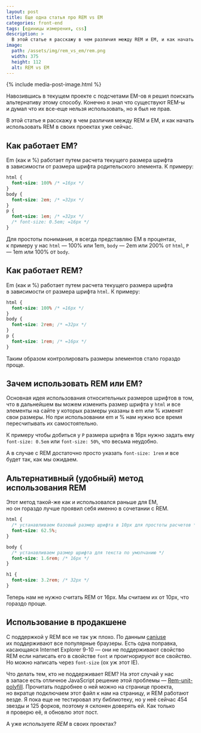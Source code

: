 ```yaml
---
layout: post
title: Еще одна статья про REM vs EM
categories: front-end
tags: [единицы измерения, css]
description: >
  В этой статье я расскажу в чем различия между REM и EM, и как начать использовать REM в своих проектах уже сейчас.
image:
  path: /assets/img/rem_vs_em/rem.png
  width: 375
  height: 112
  alt: REM vs EM
---
```


{% include media-post-image.html %}

Навозившись в текущем проекте с подсчетами EM-ов я решил поискать альтернативу этому способу. Конечно я знал что существуют REM-ы и думал что их все-еще нельзя использовать, но я был не прав.

В этой статье я расскажу в чем различия между REM и EM, и как начать использовать REM в своих проектах уже сейчас.

## Как работает EM?

Em (как и %) работает путем расчета текущего размера шрифта в зависимости от размера шрифта родительского элемента. К примеру:

~~~css
html {
  font-size: 100% /* =16px */
}
body {
  font-size: 2em; /* =32px */
}
p {
  font-size: 1em; /* =32px */
  /* font-size: 0.5em; =16px */
}
~~~

Для простоты понимания, я всегда представляю EM в процентах, к примеру у нас `html` — 100% или 1em, `body` — 2em или 200% от `html`, `P` — 1em или 100% от `body`.

## Как работает REM?
Em (как и %) работает путем расчета текущего размера шрифта в зависимости от размера шрифта `html`. К примеру:

~~~css
html {
  font-size: 100% /* =16px */
}
body {
  font-size: 2rem; /* =32px */
}
p {
  font-size: 1rem; /* =16px */
}
~~~

Таким образом контролировать размеры элементов стало гораздо проще.

## Зачем использовать REM или EM?

Основная идея использования относительных размеров шрифтов в том, что в дальнейшем вы можем изменить размер шрифта у `html` и все элементы на сайте у которых размеры указаны в em или % изменят свои размеры. Но при использовании em и % нам нужно все время пересчитывать их самостоятельно.

К примеру чтобы добиться у `P` размера шрифта в 16px нужно задать ему `font-size: 0.5em` или `font-size: 50%`, что весьма неудобно.

А в случае с REM достаточно просто указать `font-size: 1rem` и все будет так, как мы ожидаем.

## Альтернативный (удобный) метод использования REM
Этот метод такой-же как и использовался раньше для EM, но он гораздо лучше проявил себя именно в сочетании с REM.

~~~css
html {
  /* устанавливаем базовый размер шрифта в 10px для простоты расчетов */
  font-size: 62.5%;
}

body {
  /* устанавливаем размер шрифта для текста по умолчанию */
  font-size: 1.6rem; /* 16px */
}

h1 {
  font-size: 3.2rem; /* 32px */
}
~~~

Теперь нам не нужно считать REM от 16px. Мы считаем их от 10px, что гораздо проще.

## Использование в продакшене
С поддержкой у REM все не так уж плохо. По данным <a href="http://caniuse.com/#search=rem">caniuse</a> их поддерживают все популярные браузеры. Есть одна поправка, касающаяся Internet Explorer 9-10 — они не поддерживают свойство REM если написать его в свойстве `font` и проигнорируют все свойство. Но можно написать через `font-size` (ох уж этот IE).

Что делать тем, кто не поддерживает REM? На этот случай у нас в запасе есть отличное JavaScript решение этой проблемы — <a href="http://chuckcarpenter.github.io/REM-unit-polyfill/">Rem-unit-polyfill</a>. Прочитать подробнее о ней можно на странице проекта, но вкратце подключаем этот файл к нам на страницу, и REM работают везде. Я пока еще не тестировал эту библиотеку, но у неё сейчас 454 звезды и 125 форков, поэтому я склонен доверять ей. Как только я проверю её, я обновлю этот пост.

А уже используете _REM_ в своих проектах?
